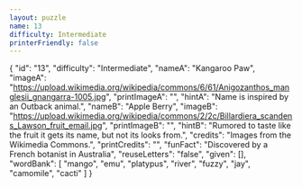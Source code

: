 ```yaml
---
layout: puzzle
name: 13
difficulty: Intermediate
printerFriendly: false
---
```

{
    "id": "13",
    "difficulty": "Intermediate",
    "nameA": "Kangaroo Paw",
    "imageA": "https://upload.wikimedia.org/wikipedia/commons/6/61/Anigozanthos_manglesii_gnangarra-1005.jpg",
    "printImageA": "",
    "hintA": "Name is inspired by an Outback animal.",
    "nameB": "Apple Berry",
    "imageB": "https://upload.wikimedia.org/wikipedia/commons/2/2c/Billardiera_scandens_Lawson_fruit_email.jpg",
    "printImageB": "",
    "hintB": "Rumored to taste like the fruit it gets its name, but not its looks from.",
    "credits": "Images from the Wikimedia Commons.",
    "printCredits": "",
    "funFact": "Discovered by a French botanist in Australia",
    "reuseLetters": "false",
    "given": [],
    "wordBank": [
        "mango",
        "emu",
        "platypus",
        "river",
        "fuzzy",
        "jay",
        "camomile",
        "cacti"
    ]
}